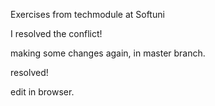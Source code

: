 
Exercises from techmodule at Softuni

I resolved the conflict!


making some changes again, in master branch.

resolved!

edit in browser.
